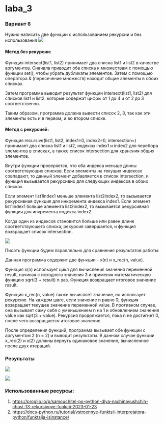 # laba_3
### Вариант 6
Нужно написать две функции с использованием рекурсии и без использования
![](https://i.imgur.com/dbwNzqY.jpeg)

#### Метод без рекурсии:

Функция intersect(list1, list2) принимает два списка list1 и list2 в качестве аргументов. Сначала приводит оба списка к множествам с помощью функции set(), чтобы убрать дубликаты элементов. Затем с помощью оператора & (пересечение множеств) находит общие элементы в обоих списках.

Затем программа выводит результат функции intersect(list1, list2) для списков list1 и list2, которые содержат цифры от 1 до 4 и от 2 до 3 соответственно.

Таким образом, программа должна вывести список 2, 3, так как эти элементы есть и в первом, и во втором списке.

#### Метод с рекурсией:

Функция recursive(list1, list2, index1=0, index2=0, intersection=) принимает два списка list1 и list2, индексы index1 и index2 для перебора элементов в списках, а также список intersection для хранения общих элементов.

Внутри функции проверяется, что оба индекса меньше длины соответствующих списков. Если элементы на текущих индексах совпадают, то данный элемент добавляется в список intersection, и функция вызывается рекурсивно для следующих индексов в обоих списках.

Если элемент list1index1 меньше элемента list2index2, то вызывается рекурсивная функция для инкремента индекса index1. Если элемент list1index1 больше элемента list2index2, то вызывается рекурсивная функция для инкремента индекса index2.

Когда один из индексов становится больше или равен длине соответствующего списка, рекурсия завершается, и функция возвращает список intersection.

![](https://i.imgur.com/k7SLuA3.jpeg)

Писать функции будем параллельно для сравнения результатов работы:

Данная программа содержит две функции - x(n) и x_rec(n, value). 

Функция x(n) использует цикл для вычисления значения переменной result, начиная с исходного значения 3 и применяя математическую функцию sqrt(3 + result) n раз. Функция возвращает итоговое значение result.

Функция x_rec(n, value) также вычисляет значение, но использует рекурсию. На каждом шаге, если значение n равно 0, функция возвращает текущее значение переменной value. В противном случае, она вызывает саму себя с уменьшением n на 1 и обновлением значения value как sqrt(3 + value). Рекурсия продолжается, пока n не достигнет 0, после чего возвращается итоговое значение.

После определения функций, программа вызывает обе функции с аргументом 2 (n = 2) и выводит результаты. В данном случае функции x_rec(2) и x(2) должны вернуть одинаковое значение, вычисленное после двух итераций. 
### Результаты

![](https://i.imgur.com/s3es3GT.jpeg)

![](https://i.imgur.com/ZMSeuPR.jpeg)

### Использованные ресурсы:
1) https://proglib.io/p/samouchitel-po-python-dlya-nachinayushchih-chast-13-rekursivnye-funkcii-2023-01-23
2) https://docs-python.ru/tutorial/vstroennye-funktsii-interpretatora-python/funktsija-isinstance/
